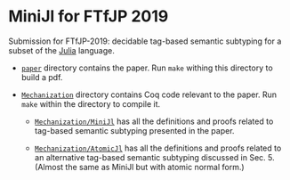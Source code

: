 # MiniJl for FTfJP 2019

Submission for FTfJP-2019: 
decidable tag-based semantic subtyping
for a subset of the [Julia](https://julialang.org/) language.

* [`paper`](paper) directory contains the paper.
  Run `make` withing this directory to build a pdf.

* [`Mechanization`](Mechanization) directory contains Coq code
  relevant to the paper.
  Run `make` within the directory to compile it.
  
  * [`Mechanization/MiniJl`](Mechanization/MiniJl)
    has all the definitions and proofs related to 
    tag-based semantic subtyping presented in the paper.
    
  * [`Mechanization/AtomicJl`](Mechanization/AtomicJl)
    has all the definitions and proofs related to 
    an alternative tag-based semantic subtyping discussed in Sec. 5.
    (Almost the same as MiniJl but with atomic normal form.)
